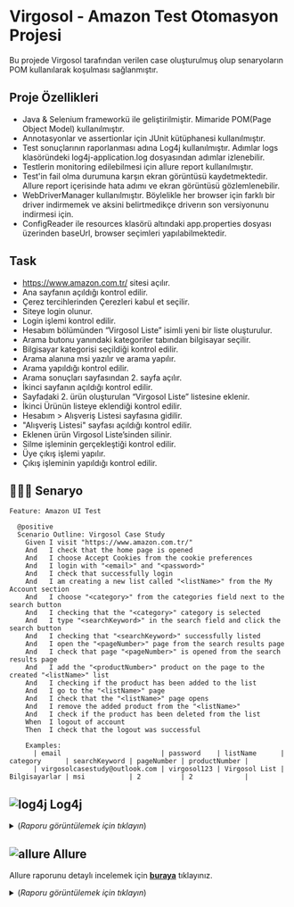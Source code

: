 # Virgosol - Amazon Test Otomasyon Projesi

Bu projede Virgosol tarafından verilen case oluşturulmuş olup senaryoların POM kullanılarak koşulması sağlanmıştır. 

Proje Özellikleri
--- 
- Java & Selenium frameworkü ile geliştirilmiştir. Mimaride POM(Page Object Model) kullanılmıştır.   
- Annotasyonlar ve assertionlar için JUnit kütüphanesi kullanılmıştır.
- Test sonuçlarının raporlanması adına Log4j kullanılmıştır. Adımlar logs klasöründeki log4j-application.log dosyasından adımlar izlenebilir.
- Testlerin monitoring edilebilmesi için allure report kullanılmıştır.
- Test'in fail olma durumuna karşın ekran görüntüsü kaydetmektedir. Allure report içerisinde hata adımı ve ekran görüntüsü gözlemlenebilir.
- WebDriverManager kullanılmıştır. Böylelikle her browser için farklı bir driver indirmemek ve aksini belirtmedikçe driverın son versiyonunu indirmesi için.
- ConfigReader ile resources klasörü altındaki app.properties dosyası üzerinden baseUrl, browser seçimleri yapılabilmektedir. 

Task
---
- https://www.amazon.com.tr/ sitesi açılır.
- Ana sayfanın açıldığı kontrol edilir.
- Çerez tercihlerinden Çerezleri kabul et seçilir.
- Siteye login olunur.
- Login işlemi kontrol edilir.
- Hesabım bölümünden “Virgosol Liste” isimli yeni bir liste oluşturulur.
- Arama butonu yanındaki kategoriler tabından bilgisayar seçilir.
- Bilgisayar kategorisi seçildiği kontrol edilir.
- Arama alanına msi yazılır ve arama yapılır.
- Arama yapıldığı kontrol edilir.
- Arama sonuçları sayfasından 2. sayfa açılır.
- İkinci sayfanın açıldığı kontrol edilir.
- Sayfadaki 2. ürün oluşturulan “Virgosol Liste” listesine eklenir.
- İkinci Ürünün listeye eklendiği kontrol edilir.
- Hesabım > Alışveriş Listesi sayfasına gidilir.
- "Alışveriş Listesi" sayfası açıldığı kontrol edilir.
- Eklenen ürün Virgosol Liste’sinden silinir.
- Silme işleminin gerçekleştiği kontrol edilir.
- Üye çıkış işlemi yapılır.
- Çıkış işleminin yapıldığı kontrol edilir.

## 👨🏿‍💻 Senaryo

```cucumber
Feature: Amazon UI Test

  @positive
  Scenario Outline: Virgosol Case Study
    Given I visit "https://www.amazon.com.tr/"
    And   I check that the home page is opened
    And   I choose Accept Cookies from the cookie preferences
    And   I login with "<email>" and "<password>"
    And   I check that successfully login
    And   I am creating a new list called "<listName>" from the My Account section
    And   I choose "<category>" from the categories field next to the search button
    And   I checking that the "<category>" category is selected
    And   I type "<searchKeyword>" in the search field and click the search button
    And   I checking that "<searchKeyword>" successfully listed
    And   I open the "<pageNumber>" page from the search results page
    And   I check that page "<pageNumber>" is opened from the search results page
    And   I add the "<productNumber>" product on the page to the created "<listName>" list
    And   I checking if the product has been added to the list
    And   I go to the "<listName>" page
    And   I check that the "<listName>" page opens
    And   I remove the added product from the "<listName>"
    And   I check if the product has been deleted from the list
    When  I logout of account
    Then  I check that the logout was successful

    Examples:
      | email                         | password    | listName      | category      | searchKeyword | pageNumber | productNumber |
      | virgosolcasestudy@outlook.com | virgosol123 | Virgosol List | Bilgisayarlar | msi           | 2          | 2             |
```



## ![log4j](https://user-images.githubusercontent.com/35347777/187072045-4d157e04-a467-47cd-8b07-875b9b2b7887.png) Log4j 
 
<details>
  <summary> (<i>Raporu görüntülemek için tıklayın</i>)</summary>

 ![log4j](https://user-images.githubusercontent.com/35347777/197068136-9a6b783e-b468-4f3e-8f51-c781baff84c4.png)

</details>
  
## ![allure](https://user-images.githubusercontent.com/35347777/187071905-8bad55fd-b3e4-4154-8af9-b10d313c5dd5.png) Allure

 Allure raporunu detaylı incelemek için [**buraya**](https://onurerdemiroglu.com.tr/virgosol/) tıklayınız.

<details>
  <summary> (<i>Raporu görüntülemek için tıklayın</i>)</summary>

![allure](https://user-images.githubusercontent.com/35347777/197068725-c5c67972-18aa-47b7-990a-4920fe373dc2.png)

</details>

